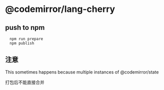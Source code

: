 <!-- NOTE: README.md is generated from src/README.md -->

# @codemirror/lang-cherry



## push to npm 

```shell
  npm run prepare
  npm publish
```


## 注意

This sometimes happens because multiple instances of @codemirror/state

打包后不能直接合并